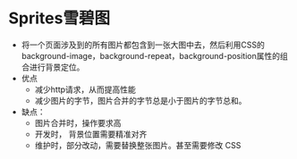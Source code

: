 # Sprites雪碧图

- 将一个页面涉及到的所有图片都包含到一张大图中去，然后利用CSS的 background-image，background-repeat，background-position属性的组合进行背景定位。
- 优点
    - 减少http请求，从而提高性能
    - 减少图片的字节，图片合并的字节总是小于图片的字节总和。
- 缺点：
    - 图片合并时，操作要求高
    - 开发时， 背景位置需要精准对齐
    - 维护时，部分改动，需要替换整张图片。甚至需要修改 CSS
